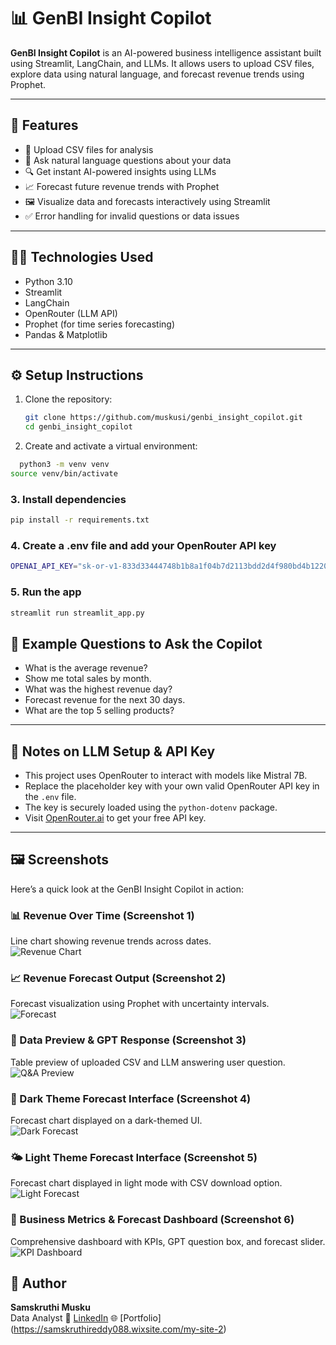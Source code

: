 # 📊 GenBI Insight Copilot

**GenBI Insight Copilot** is an AI-powered business intelligence assistant built using Streamlit, LangChain, and LLMs. It allows users to upload CSV files, explore data using natural language, and forecast revenue trends using Prophet.

---

## 🚀 Features

- 📁 Upload CSV files for analysis
- 💬 Ask natural language questions about your data
- 🔍 Get instant AI-powered insights using LLMs
- 📈 Forecast future revenue trends with Prophet
- 🖼️ Visualize data and forecasts interactively using Streamlit
- ✅ Error handling for invalid questions or data issues

---

## 🧑‍💻 Technologies Used

- Python 3.10
- Streamlit
- LangChain
- OpenRouter (LLM API)
- Prophet (for time series forecasting)
- Pandas & Matplotlib

---

## ⚙️ Setup Instructions

1. Clone the repository:
   ```bash
   git clone https://github.com/muskusi/genbi_insight_copilot.git
   cd genbi_insight_copilot

2. Create and activate a virtual environment:
 ```bash
   python3 -m venv venv
source venv/bin/activate
```

### 3. Install dependencies

```bash
pip install -r requirements.txt
```


###  4. Create a .env file and add your OpenRouter API key
```bash
OPENAI_API_KEY="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"
```

###  5. Run the app
```bash
streamlit run streamlit_app.py
```
## 💬 Example Questions to Ask the Copilot

- What is the average revenue?
- Show me total sales by month.
- What was the highest revenue day?
- Forecast revenue for the next 30 days.
- What are the top 5 selling products?

---

## 🔐 Notes on LLM Setup & API Key

- This project uses OpenRouter to interact with models like Mistral 7B.
- Replace the placeholder key with your own valid OpenRouter API key in the `.env` file.
- The key is securely loaded using the `python-dotenv` package.
- Visit [OpenRouter.ai](https://openrouter.ai) to get your free API key.

---
## 🖼️ Screenshots

Here’s a quick look at the GenBI Insight Copilot in action:

### 📊 Revenue Over Time (Screenshot 1)  
Line chart showing revenue trends across dates.  
![Revenue Chart](images/screenshot1.png)

### 📈 Revenue Forecast Output (Screenshot 2)  
Forecast visualization using Prophet with uncertainty intervals.  
![Forecast](images/screenshot2.png)

### 🧾 Data Preview & GPT Response (Screenshot 3)  
Table preview of uploaded CSV and LLM answering user question.  
![Q&A Preview](images/screenshot3.png)

### 🌙 Dark Theme Forecast Interface (Screenshot 4)  
Forecast chart displayed on a dark-themed UI.  
![Dark Forecast](images/screenshot4.png)

### 🌤️ Light Theme Forecast Interface (Screenshot 5)  
Forecast chart displayed in light mode with CSV download option.  
![Light Forecast](images/screenshot5.png)

### 📌 Business Metrics & Forecast Dashboard (Screenshot 6)  
Comprehensive dashboard with KPIs, GPT question box, and forecast slider.  
![KPI Dashboard](images/screenshot6.png)

## 👤 Author

**Samskruthi Musku**  
Data Analyst
🔗 [LinkedIn](https://www.linkedin.com/in/samskruthi-musku/) 
🌐 [Portfolio] (https://samskruthireddy088.wixsite.com/my-site-2)

